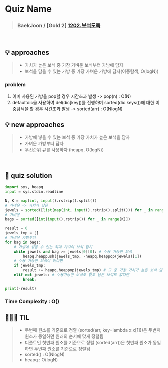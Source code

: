 # Quiz Name
> ### BaekJoon / [Gold 2] <a href = "https://www.acmicpc.net/problem/1202"> 1202.보석도둑 </a>


<br>

## 💡 approaches
>  - 가치가 높은 보석 중 가장 가벼운 보석부터 가방에 담자
>  - 보석을 담을 수 있는 가방 중 가장 가벼운 가방에 담자(이중탐색, O(logN)) 

### problem
1. 이미 사용된 가방을 pop할 경우 시간초과 발생 -> pop(n) : O(N)
2. defaultdic을 사용하여 del(dic[key])를 진행하며 sorted(dic.keys())에 대한 이중탐색을 할 경우 시간초과 발생 -> sorted(arr) : O(NlogN)

## 💡 new approaches
>  - 가방에 넣을 수 있는 보석 중 가장 가치가 높은 보석을 담자
>  - 가벼운 가방부터 담자
>  - 우선순위 큐를 사용하자 (heapq, O(logN))

<br>

## 🔑 quiz solution

```py
import sys, heapq
input = sys.stdin.readline

N, K = map(int, input().rstrip().split())
# 가벼운 -> 가치가 낮은
jewels = sorted([list(map(int, input().rstrip().split())) for _ in range(N)])
# 가벼운
bags = sorted([int(input().rstrip()) for _ in range(K)])

result = 0
jewels_tmp = []
# 가벼운 가방부터
for bag in bags:
    # 가방에 넣을 수 있는 최대 가치의 보석 담기
    while jewels and bag >= jewels[0][0]: # 수용 가능한 보석
        heapq.heappush(jewels_tmp, -heapq.heappop(jewels)[1])
    # 수용 가능한 보석이 있다면
    if jewels_tmp:
        result += heapq.heappop(jewels_tmp) # 그 중 가장 가치가 높은 보석 담기
    elif not jewels: # 수용가능한 보석도 없고 남은 보석도 없다면
        break;

print(-result)
```
### Time Complexity : O()
## 👩🏻‍🏫 TIL
>  - 두번째 원소를 기준으로 정렬 (sorted(arr, key=lambda x:x[1]))은 두번째 원소가 동일하면 원래의 순서에 맞게 정렬됨
>  - 디폴트인 첫번째 원소를 기준으로 정렬 (sorted(arr))은 첫번째 원소가 동일하면 두번째 원소를 기준으로 정렬됨
>  - sorted() : O(NlogN)
>  - heapq : O(logN)